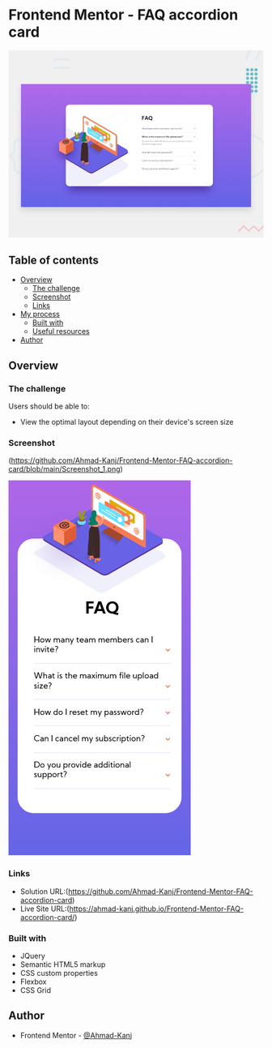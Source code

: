 # Frontend Mentor - FAQ accordion card

![Design preview for the FAQ accordion card coding challenge](./design/desktop-preview.jpg)

## Table of contents 

- [Overview](#overview)
  - [The challenge](#the-challenge)
  - [Screenshot](#screenshot)
  - [Links](#links)
- [My process](#my-process)
  - [Built with](#built-with)
  - [Useful resources](#useful-resources)
- [Author](#author)

## Overview

### The challenge

Users should be able to:

- View the optimal layout depending on their device's screen size

### Screenshot

(https://github.com/Ahmad-Kanj/Frontend-Mentor-FAQ-accordion-card/blob/main/Screenshot_1.png)

![](https://github.com/Ahmad-Kanj/Frontend-Mentor-FAQ-accordion-card/blob/main/Screenshot_2.png)

### Links

- Solution URL:(https://github.com/Ahmad-Kanj/Frontend-Mentor-FAQ-accordion-card)
- Live Site URL:(https://ahmad-kanj.github.io/Frontend-Mentor-FAQ-accordion-card/)

### Built with

- JQuery
- Semantic HTML5 markup
- CSS custom properties
- Flexbox
- CSS Grid

## Author

- Frontend Mentor - [@Ahmad-Kanj](https://www.frontendmentor.io/profile/Ahmad-Kanj)
